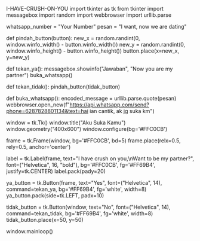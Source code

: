 I-HAVE-CRUSH-ON-YOU
import tkinter as tk
from tkinter import messagebox
import random
import webbrowser
import urllib.parse

whatsapp_number = "Your Number"
pesan = "I want, now we are dating"

def pindah_button(button):
    new_x = random.randint(0, window.winfo_width() - button.winfo_width())
    new_y = random.randint(0, window.winfo_height() - button.winfo_height())
    button.place(x=new_x, y=new_y)

def tekan_ya():
    messagebox.showinfo("Jawaban", "Now you are my partner")
    buka_whatsapp()

def tekan_tidak():
    pindah_button(tidak_button)

def buka_whatsapp():
    encoded_message = urllib.parse.quote(pesan)
    webbrowser.open_new(f"https://api.whatsapp.com/send?phone=6287828801134&text=hai ian cantik, ak jg suka km")

window = tk.Tk()
window.title("Aku Suka Kamu")
window.geometry("400x600")
window.configure(bg='#FFC0CB')  

frame = tk.Frame(window, bg='#FFC0CB', bd=5)
frame.place(relx=0.5, rely=0.5, anchor='center')

label = tk.Label(frame, text="I have crush on you,\nWant to be my partner?", font=("Helvetica", 16, "bold"), bg='#FFC0CB', fg='#FF69B4', justify=tk.CENTER)
label.pack(pady=20)

ya_button = tk.Button(frame, text="Yes", font=("Helvetica", 14), command=tekan_ya, bg='#FF69B4', fg='white', width=8)
ya_button.pack(side=tk.LEFT, padx=10)

tidak_button = tk.Button(window, text="No", font=("Helvetica", 14), command=tekan_tidak, bg='#FF69B4', fg='white', width=8)
tidak_button.place(x=50, y=50)

window.mainloop()
